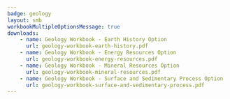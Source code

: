 ```yaml
---
badge: geology
layout: smb
workbookMultipleOptionsMessage: true
downloads:
    - name: Geology Workbook - Earth History Option
      url: geology-workbook-earth-history.pdf
    - name: Geology Workbook - Energy Resources Option
      url: geology-workbook-energy-resources.pdf
    - name: Geology Workbook - Mineral Resources Option
      url: geology-workbook-mineral-resources.pdf
    - name: Geology Workbook - Surface and Sedimentary Process Option
      url: geology-workbook-surface-and-sedimentary-process.pdf
---
```

